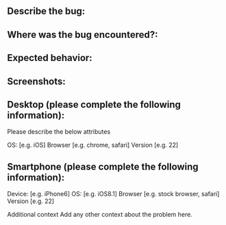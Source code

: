 ## Describe the bug:
<!-- A clear and concise description of what the bug is. -->

## Where was the bug encountered?:
<!-- Mention the steps required to reproduce the bug. -->

## Expected behavior:
<!-- What was the expected behaviour if the bug was not encountered -->

## Screenshots:
<!-- If applicable, add screenshots to help us understand the issue clearer -->

## Desktop (please complete the following information):
Please describe the below attributes

OS: [e.g. iOS]
Browser [e.g. chrome, safari]
Version [e.g. 22]

## Smartphone (please complete the following information):

Device: [e.g. iPhone6]
OS: [e.g. iOS8.1]
Browser [e.g. stock browser, safari]
Version [e.g. 22]


Additional context
Add any other context about the problem here.
